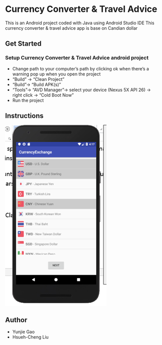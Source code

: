 # Currency Converter & Travel Advice
This is an Android project coded with Java using Android Studio IDE
This currency converter & travel advice app is base on Candian dollar
## Get Started
### Setup Currency Converter & Travel Advice android project
* Change path to your computer’s path by clicking ok when there’s a warning pop up when you open the project
* “Build” -> “Clean Project”
* “Build”-> “Build APK(s)”
* “Tools”-> “AVD Manager”-> select your device (Nexus 5X API 26) -> right click -> “Cold Boot Now”
* Run the project
## Instructions
![ScreenShot](/screenshots/select-country.png)
## Author
* Yunjie Gao
* Hsueh-Cheng Liu
